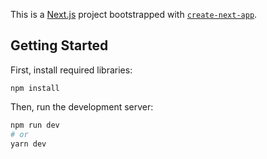 This is a [Next.js](https://nextjs.org/) project bootstrapped with [`create-next-app`](https://github.com/vercel/next.js/tree/canary/packages/create-next-app).

## Getting Started

First, install required libraries:
```
npm install
```

Then, run the development server:

```bash
npm run dev
# or
yarn dev
```
